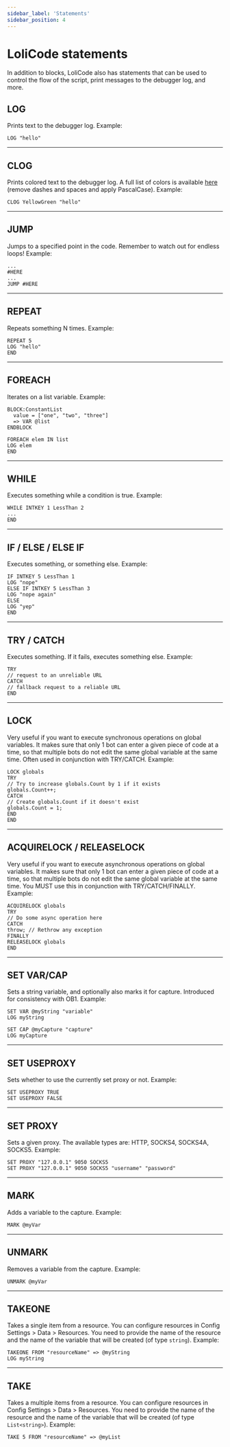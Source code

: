 ```yaml
---
sidebar_label: 'Statements'
sidebar_position: 4
---
```


# LoliCode statements
In addition to blocks, LoliCode also has statements that can be used to control the flow of the script, print messages to the debugger log, and more.

## LOG
Prints text to the debugger log.
Example:
```
LOG "hello"
```
---
## CLOG
Prints colored text to the debugger log.
A full list of colors is available [here](https://www.colorhexa.com/color-names) (remove dashes and spaces and apply PascalCase).
Example:
```
CLOG YellowGreen "hello"
```
---
## JUMP
Jumps to a specified point in the code. Remember to watch out for endless loops!
Example:
```
...
#HERE
...
JUMP #HERE
```
---
## REPEAT
Repeats something N times.
Example:
```
REPEAT 5
LOG "hello"
END
```
---
## FOREACH
Iterates on a list variable.
Example:
```
BLOCK:ConstantList
  value = ["one", "two", "three"]
  => VAR @list
ENDBLOCK

FOREACH elem IN list
LOG elem
END
```
---
## WHILE
Executes something while a condition is true.
Example:
```
WHILE INTKEY 1 LessThan 2
...
END
```
---
## IF / ELSE / ELSE IF
Executes something, or something else.
Example:
```
IF INTKEY 5 LessThan 1
LOG "nope"
ELSE IF INTKEY 5 LessThan 3
LOG "nope again"
ELSE
LOG "yep"
END
```
---
## TRY / CATCH
Executes something. If it fails, executes something else.
Example:
```
TRY
// request to an unreliable URL
CATCH
// fallback request to a reliable URL
END
```
---
## LOCK
Very useful if you want to execute synchronous operations on global variables.
It makes sure that only 1 bot can enter a given piece of code at a time, so that multiple bots do not edit the same global variable at the same time.
Often used in conjunction with TRY/CATCH.
Example:
```
LOCK globals
TRY
// Try to increase globals.Count by 1 if it exists
globals.Count++;
CATCH
// Create globals.Count if it doesn't exist
globals.Count = 1;
END
END
```
---
## ACQUIRELOCK / RELEASELOCK
Very useful if you want to execute asynchronous operations on global variables.
It makes sure that only 1 bot can enter a given piece of code at a time, so that multiple bots do not edit the same global variable at the same time.
You MUST use this in conjunction with TRY/CATCH/FINALLY.
Example:
```
ACQUIRELOCK globals
TRY
// Do some async operation here
CATCH
throw; // Rethrow any exception
FINALLY
RELEASELOCK globals
END
```
---
## SET VAR/CAP
Sets a string variable, and optionally also marks it for capture. Introduced for consistency with OB1.
Example:
```
SET VAR @myString "variable"
LOG myString

SET CAP @myCapture "capture"
LOG myCapture
```
---
## SET USEPROXY
Sets whether to use the currently set proxy or not.
Example:
```
SET USEPROXY TRUE
SET USEPROXY FALSE
```
---
## SET PROXY
Sets a given proxy. The available types are: HTTP, SOCKS4, SOCKS4A, SOCKS5.
Example:
```
SET PROXY "127.0.0.1" 9050 SOCKS5
SET PROXY "127.0.0.1" 9050 SOCKS5 "username" "password"
```
---
## MARK
Adds a variable to the capture.
Example:
```
MARK @myVar
```
---
## UNMARK
Removes a variable from the capture.
Example:
```
UNMARK @myVar
```
---
## TAKEONE
Takes a single item from a resource. You can configure resources in Config Settings > Data > Resources.
You need to provide the name of the resource and the name of the variable that will be created (of type `string`).
Example:
```
TAKEONE FROM "resourceName" => @myString
LOG myString
```
---
## TAKE
Takes a multiple items from a resource. You can configure resources in Config Settings > Data > Resources.
You need to provide the name of the resource and the name of the variable that will be created (of type `List<string>`).
Example:
```
TAKE 5 FROM "resourceName" => @myList
```
